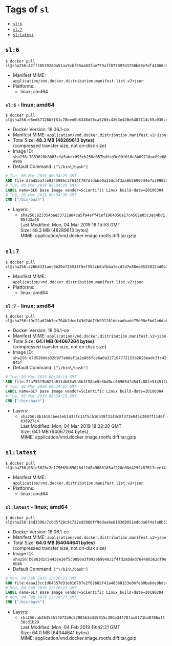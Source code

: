 <!-- THIS FILE IS GENERATED VIA './update-remote.sh' -->

# Tags of `sl`

-	[`sl:6`](#sl6)
-	[`sl:7`](#sl7)
-	[`sl:latest`](#sllatest)

## `sl:6`

```console
$ docker pull sl@sha256:42ff20539280a51aa9cbf99aa03fae779aff877897d3790b60e7df44866c03bf
```

-	Manifest MIME: `application/vnd.docker.distribution.manifest.list.v2+json`
-	Platforms:
	-	linux; amd64

### `sl:6` - linux; amd64

```console
$ docker pull sl@sha256:e6ed67128b5f51c78eee0b6338df8ca5265c4363e430e6482114c55a930cd0be
```

-	Docker Version: 18.06.1-ce
-	Manifest MIME: `application/vnd.docker.distribution.manifest.v2+json`
-	Total Size: **48.3 MB (48289613 bytes)**  
	(compressed transfer size, not on-disk size)
-	Image ID: `sha256:7883620b8083cfa5abdc093cb250e057bdfcd3e00f016e8b09710ae89e68e90a`
-	Default Command: `["\/bin\/bash"]`

```dockerfile
# Tue, 05 Mar 2019 00:34:29 GMT
ADD file:d7ad5ba7ce9245986c3f614f787d3dbbe0a22dcaf3aa0626907d4e7a399823a7 in / 
# Tue, 05 Mar 2019 00:34:29 GMT
LABEL name=SL6 Base Image vendor=Scientific Linux build-date=20190304
# Tue, 05 Mar 2019 00:34:30 GMT
CMD ["/bin/bash"]
```

-	Layers:
	-	`sha256:823354bae53721a04ca5fa4aff41ef1964056a17c4502e05c3ec4bd165fd3a46`  
		Last Modified: Mon, 04 Mar 2019 18:15:53 GMT  
		Size: 48.3 MB (48289613 bytes)  
		MIME: application/vnd.docker.image.rootfs.diff.tar.gzip

## `sl:7`

```console
$ docker pull sl@sha256:a26b6321aec9b20ef35538f5ef594cb8afbbafecdfd7e88ee05328124d0b7545
```

-	Manifest MIME: `application/vnd.docker.distribution.manifest.list.v2+json`
-	Platforms:
	-	linux; amd64

### `sl:7` - linux; amd64

```console
$ docker pull sl@sha256:f9c22a62bb5ec704b2dcef43d24d7fb991261ddcadbade75d08e3bd2e6dab0ad
```

-	Docker Version: 18.06.1-ce
-	Manifest MIME: `application/vnd.docker.distribution.manifest.v2+json`
-	Total Size: **64.1 MB (64067264 bytes)**  
	(compressed transfer size, not on-disk size)
-	Image ID: `sha256:e7d52b8da32b9f7ab8ef1a2e865fce6a0a327197772153b2028eadc3fc42845f`
-	Default Command: `["\/bin\/bash"]`

```dockerfile
# Tue, 05 Mar 2019 00:34:14 GMT
ADD file:22a755f9b02fa011db65a9a8b3f58ae5e3bd0cc609684fd541c88fe514512b13 in / 
# Tue, 05 Mar 2019 00:34:15 GMT
LABEL name=SL7 Base Image vendor=Scientific Linux build-date=20190304
# Tue, 05 Mar 2019 00:34:15 GMT
CMD ["/bin/bash"]
```

-	Layers:
	-	`sha256:8b1618cbee1eb1433fc11f5cb16b39f3149c8f373e045c2087f1146f638927c4`  
		Last Modified: Mon, 04 Mar 2019 18:32:20 GMT  
		Size: 64.1 MB (64067264 bytes)  
		MIME: application/vnd.docker.image.rootfs.diff.tar.gzip

## `sl:latest`

```console
$ docker pull sl@sha256:08fc5620c2e179669b89626df2d8b9068185af228e08d4299487617cee14f163
```

-	Manifest MIME: `application/vnd.docker.distribution.manifest.list.v2+json`
-	Platforms:
	-	linux; amd64

### `sl:latest` - linux; amd64

```console
$ docker pull sl@sha256:14d3396c7cbd5f28c9c722ed2980ff9edaa6e8183d9051edbda6f4afa8b32388
```

-	Docker Version: 18.06.1-ce
-	Manifest MIME: `application/vnd.docker.distribution.manifest.v2+json`
-	Total Size: **64.0 MB (64044641 bytes)**  
	(compressed transfer size, not on-disk size)
-	Image ID: `sha256:b6803d2c54436e3ef5c0850a3f0929b994021f4fd2abded764488362df9e6b8b`
-	Default Command: `["\/bin\/bash"]`

```dockerfile
# Mon, 04 Feb 2019 22:20:23 GMT
ADD file:daaa13cc1d64357d31e816787e2f62b02f41a48368153e06feb0ba6de9bdc4d2 in / 
# Mon, 04 Feb 2019 22:20:23 GMT
LABEL name=SL7 Base Image vendor=Scientific Linux build-date=20190204
# Mon, 04 Feb 2019 22:20:23 GMT
CMD ["/bin/bash"]
```

-	Layers:
	-	`sha256:ab2645561f072b9c5290563dd15915c306b34478fac0f71bd0786aff38cd1b20`  
		Last Modified: Mon, 04 Feb 2019 19:42:21 GMT  
		Size: 64.0 MB (64044641 bytes)  
		MIME: application/vnd.docker.image.rootfs.diff.tar.gzip
